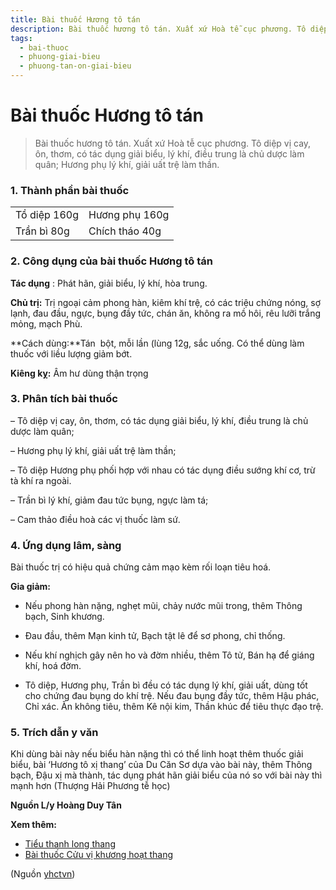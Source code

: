 ```yaml
---
title: Bài thuốc Hương tô tán
description: Bài thuốc hương tô tán. Xuất xứ Hoà tễ cục phương. Tô diệp vị cay, ôn, thơm, có tác dụng giải biểu, lý khí, điều trung là chủ dược làm quân; Hương phụ lý khí, giải uất trệ làm thần.
tags:
  - bai-thuoc
  - phuong-giai-bieu
  - phuong-tan-on-giai-bieu
---
```


# Bài thuốc Hương tô tán 

> Bài thuốc hương tô tán. Xuất xứ Hoà tễ cục phương. Tô diệp vị cay, ôn, thơm, có tác dụng giải biểu, lý khí, điều trung là chủ dược làm quân; Hương phụ lý khí, giải uất trệ làm thần.

### 1. Thành phần bài thuốc

|  |  |
| --- | --- |
| Tồ diệp 160g | Hương phụ 160g |
| Trần bì 80g | Chích tháo 40g |

### 2. Công dụng của bài thuốc Hương tô tán

**Tác dụng** : Phát hãn, giải biểu, lý khí, hòa trung. 

**Chủ trị:** Trị ngoại cảm phong hàn, kiêm khí trệ, có các triệu chứng nóng, sợ lạnh, đau đầu, ngực, bụng đầy tức, chán ăn, không ra mồ hôi, rêu lưỡi trắng mỏng, mạch Phù.

**Cách dùng:**Tán  bột, mỗi lần (lùng 12g, sắc uống. Có thể dùng làm thuốc với liều lượng giảm bớt.

**Kiêng kỵ:** Âm hư dùng thận trọng

### 3. Phân tích bài thuốc

– Tô diệp vị cay, ôn, thơm, có tác dụng giải biểu, lý khí, điều trung là chủ dược làm quân; 

– Hương phụ lý khí, giải uất trệ làm thần; 

– Tô diệp Hương phụ phối hợp với nhau có tác dụng điều sướng khí cơ, trừ tà khí ra ngoài. 

– Trần bì lý khí, giảm đau tức bụng, ngực làm tá; 

– Cam thảo điều hoà các vị thuốc làm sứ.

### 4. Ứng dụng lâm, sàng

Bài thuốc trị có hiệu quả chứng cảm mạo kèm rối loạn tiêu hoá.

**Gia giảm:** 

+ Nếu phong hàn nặng, nghẹt mũi, chảy nước mũi trong, thêm Thông bạch, Sinh khương. 

+ Đau đầu, thêm Mạn kinh tử, Bạch tật lê để sơ phong, chỉ thống. 

+ Nếu khí nghịch gây nên ho và đờm nhiều, thêm Tô tử, Bán hạ để giáng khí, hoá đờm. 

+ Tô diệp, Hương phụ, Trần bì đều có tác dụng lý khí, giải uất, dùng tốt cho chứng đau bụng do khí trệ. Nếu đau bụng đầy tức, thêm Hậu phác, Chỉ xác. Ăn không tiêu, thêm Kê nội kim, Thần khúc để tiêu thực đạo trệ.

### 5. Trích dẫn y văn

Khi dùng bài này nếu biểu hàn nặng thì có thể linh hoạt thêm thuốc giải biểu, bài ‘Hương tô xị thang’ của Du Căn Sơ dựa vào bài này, thêm Thông bạch, Đậu xị mà thành, tác dụng phát hãn giải biểu của nó so với bài này thì mạnh hơn (Thượng Hải Phương tễ học)

**Nguồn L/y Hoàng Duy Tân**

**Xem thêm:**

* [Tiểu thanh long thang](/yhctvn/bai-thuoc-tieu-thanh-long-thang/)
* [Bài thuốc Cửu vị khương hoạt thang](/yhctvn/bai-thuoc-cuu-vi-khuong-hoat-thang/)

(Nguồn <a href="https://yhctvn.com/bai-thuoc-huong-to-tan/" target="_blank">yhctvn</a>)
